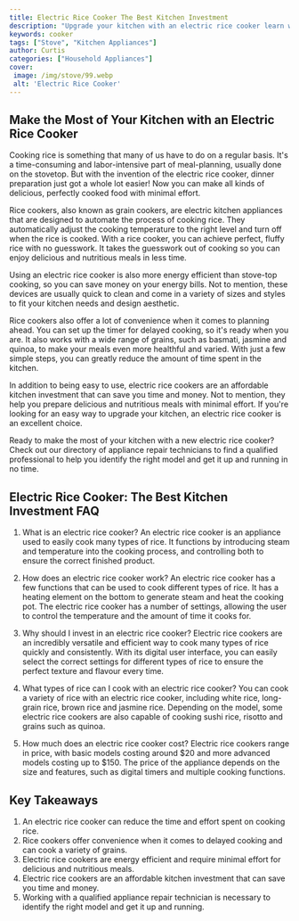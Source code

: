 ```yaml
---
title: Electric Rice Cooker The Best Kitchen Investment
description: "Upgrade your kitchen with an electric rice cooker learn why investing in one is the best possible choice for your home cooking needs"
keywords: cooker
tags: ["Stove", "Kitchen Appliances"]
author: Curtis
categories: ["Household Appliances"]
cover: 
 image: /img/stove/99.webp
 alt: 'Electric Rice Cooker'
---
```

## Make the Most of Your Kitchen with an Electric Rice Cooker

Cooking rice is something that many of us have to do on a regular basis. It's a time-consuming and labor-intensive part of meal-planning, usually done on the stovetop. But with the invention of the electric rice cooker, dinner preparation just got a whole lot easier! Now you can make all kinds of delicious, perfectly cooked food with minimal effort.

Rice cookers, also known as grain cookers, are electric kitchen appliances that are designed to automate the process of cooking rice. They automatically adjust the cooking temperature to the right level and turn off when the rice is cooked. With a rice cooker, you can achieve perfect, fluffy rice with no guesswork. It takes the guesswork out of cooking so you can enjoy delicious and nutritious meals in less time. 

Using an electric rice cooker is also more energy efficient than stove-top cooking, so you can save money on your energy bills. Not to mention, these devices are usually quick to clean and come in a variety of sizes and styles to fit your kitchen needs and design aesthetic. 

Rice cookers also offer a lot of convenience when it comes to planning ahead. You can set up the timer for delayed cooking, so it's ready when you are. It also works with a wide range of grains, such as basmati, jasmine and quinoa, to make your meals even more healthful and varied. With just a few simple steps, you can greatly reduce the amount of time spent in the kitchen.

In addition to being easy to use, electric rice cookers are an affordable kitchen investment that can save you time and money. Not to mention, they help you prepare delicious and nutritious meals with minimal effort. If you're looking for an easy way to upgrade your kitchen, an electric rice cooker is an excellent choice. 

Ready to make the most of your kitchen with a new electric rice cooker? Check out our directory of appliance repair technicians to find a qualified professional to help you identify the right model and get it up and running in no time.

## Electric Rice Cooker: The Best Kitchen Investment FAQ

1. What is an electric rice cooker? 
 An electric rice cooker is an appliance used to easily cook many types of rice. It functions by introducing steam and temperature into the cooking process, and controlling both to ensure the correct finished product. 

2. How does an electric rice cooker work? 
 An electric rice cooker has a few functions that can be used to cook different types of rice. It has a heating element on the bottom to generate steam and heat the cooking pot. The electric rice cooker has a number of settings, allowing the user to control the temperature and the amount of time it cooks for.

3. Why should I invest in an electric rice cooker? 
 Electric rice cookers are an incredibly versatile and efficient way to cook many types of rice quickly and consistently. With its digital user interface, you can easily select the correct settings for different types of rice to ensure the perfect texture and flavour every time.

4. What types of rice can I cook with an electric rice cooker? 
 You can cook a variety of rice with an electric rice cooker, including white rice, long-grain rice, brown rice and jasmine rice. Depending on the model, some electric rice cookers are also capable of cooking sushi rice, risotto and grains such as quinoa. 

5. How much does an electric rice cooker cost? 
 Electric rice cookers range in price, with basic models costing around $20 and more advanced models costing up to $150. The price of the appliance depends on the size and features, such as digital timers and multiple cooking functions.

## Key Takeaways
1. An electric rice cooker can reduce the time and effort spent on cooking rice. 
2. Rice cookers offer convenience when it comes to delayed cooking and can cook a variety of grains.
3. Electric rice cookers are energy efficient and require minimal effort for delicious and nutritious meals.
4. Electric rice cookers are an affordable kitchen investment that can save you time and money.
5. Working with a qualified appliance repair technician is necessary to identify the right model and get it up and running.
